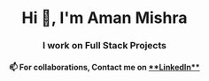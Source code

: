 <h1 align="center">Hi 👋, I'm Aman Mishra</h1>
<h3 align="center">I work on Full Stack Projects</h3>

<h4 align="center"> 📫 For collaborations, Contact me on <a href="linkedin.com/in/amanmr1">**LinkedIn**</a> </h4>



<!--
**amanmr/amanmr** is a ✨ _special_ ✨ repository because its `README.md` (this file) appears on your GitHub profile.

Here are some ideas to get you started:

- 🔭 I’m currently working on ...
- 🌱 I’m currently learning ...
- 👯 I’m looking to collaborate on ...
- 🤔 I’m looking for help with ...
- 💬 Ask me about ...
- 📫 How to reach me: ...
- 😄 Pronouns: ...
- ⚡ Fun fact: ...
-->
